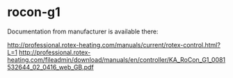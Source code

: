 # rocon-g1

Documentation from manufacturer is available there:

http://professional.rotex-heating.com/manuals/current/rotex-control.html?L=1
http://professional.rotex-heating.com/fileadmin/download/manuals/en/controller/KA_RoCon_G1_0081532644_02_0416_web_GB.pdf

